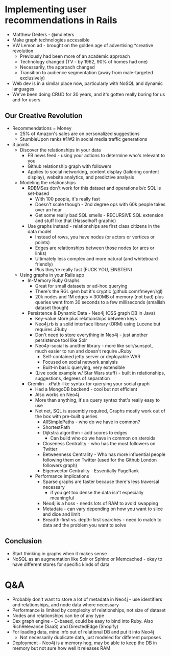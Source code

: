 # Implementing user recommendations in Rails
* Matthew Deiters - @mdieters
* Make graph technologies accessible
* VW Lemon ad - brought on the golden age of advertising *creative revolution
	* Previously had been more of an academic approach
	* Technology changed (TV - by 1962, 90% of homes had one)
	* Necessarily, the approach changed
	* Transition to audience segmentation (away from male-targeted exclusively)
* Web dev is in a similar place now, particularly with NoSQL and dynamic languages
* We've been doing CRUD for 30 years, and it's gotten really boring for us and for users

## Our Creative Revolution
* Recommendations = Money
	* 25% of Amazon's sales are on personalized suggestions
	* StumbleUpon ranks #1/#2 in social media traffic generations
* 3 points
	* Discover the relationships in your data
		* FB news feed - using your actions to determine who's relevant to you
		* Github relationship graph with followers
		* Applies to social networking, content display (tailoring content display), website analytics, and predictive analysis
	* Modeling the relationships
		* RDBMSes don't work for this dataset and operations  b/c SQL is set-based
			* With 100 people, it's really fast
			* Doesn't scale though - 2nd degree ops with 60k people takes over an hour
			* Get some really bad SQL smells - RECURSIVE SQL extension and stuff like that (Hasselhoff graphic)
		* Use graphs instead - relationships are first class citizens in the data model
			* Instead of rows, you have nodes (or actors or vertices or points)
			* Edges are relationships between those nodes (or arcs or links)
			* Ultimately less complex and more natural (and whiteboard friendly)
			* Plus they're really fast (FUCK YOU, EINSTEIN)
	* Using graphs in your Rails app
		* In-Memory Ruby Graphs
			* Great for small datasets or ad-hoc querying
			* There's the RGL gem but it's cryptic (github.com/fmeyer/rgl)
			* 20k nodes and 1M edges = 300MB of memory (not bad) plus queries went from 30 seconds to a few milliseconds (smallish dataset though)
		* Persistence & Dynamic Data - Neo4j (OSS graph DB in Java)
			* Key-value store plus relationships between keys
			* Neo4j.rb is a solid interface library (ORM) using Lucene but requires JRuby
			* Don't need to store everything in Neo4j - just another persistence tool like Solr
			* Neo4jr-social is another library - more like solr/sunspot, much easier to run and doesn't require JRuby
				* Self-contained jetty server or deployable WAR
				* Focused on social network analysis
				* Built-in basic querying, very extensible
			* (Live code example w/ Star Wars stuff) - built in relationships, suggestions, degrees of separation
		* Gremlin - xPath-like syntax for querying your social graph
			* Had a MongoDB backend - cool but not efficient
			* Also works on Neo4j
			* More than anything, it's a query syntax that's really easy to use
			* Net net, SQL is assembly required, Graphs mostly work out of the box with pre-built queries
				* AllSimplePaths - who do we have in common?
				* ShortestPath
				* Dijkstra algorithm - add scores to edges
					* Can build who do we have in common on steroids
				* Closeness Centrality - who has the most followers on Twitter
				* Betweenness Centrality - Who has more influential people following them on Twitter (used for the Github London followers graph)
				* Eigenvector Centrality - Essentially PageRank
			* Performance implications
				* Sparse graphs are faster because there's less traversal necessary
					* if you get too dense the data isn't especially meaningful
				* Neo4j is a hoss - needs lots of RAM to avoid swapping
				* Metadata - can vary depending on how you want to slice and dice and limit
				* Breadth-first vs. depth-first searches - need to match to data and the problem you want to solve

## Conclusion
* Start thinking in graphs when it makes sense
* NoSQL as an augmentation like Solr or Sphinx or Memcached - okay to have different stores for specific kinds of data
	
# Q&A
* Probably don't want to store a lot of metadata in Neo4j - use identifiers and relationships, and node data where necessary
* Performance is limited by complexity of relationships, not size of dataset
* Nodes and relationships can be of any type
* Dex graph engine - C-based, could be easy to bind into Ruby.  Also RichRelevance (SaaS) and DirectedEdge (Shopify)
* For loading data, mine info out of relational DB and put it into Neo4j
	* Not necessarily duplicate data, just modeled for different purposes
* Deployment - Neo4j is a memory hog, may be able to keep the DB in memory but not sure how well it releases RAM